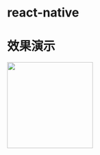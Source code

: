# react-native
# 效果演示
 <img src="https://github.com/yangdongMC/react-native/blob/master/images/app.gif" width="200" float="left"/> 
